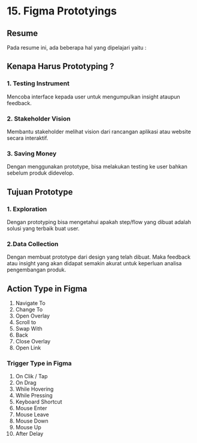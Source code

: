 # 15. Figma Prototyings

## Resume
Pada resume ini, ada beberapa hal yang dipelajari yaitu :


## Kenapa Harus Prototyping ?

### 1. Testing Instrument
Mencoba interface kepada user untuk mengumpulkan insight ataupun
feedback.

### 2. Stakeholder Vision
Membantu stakeholder melihat vision dari rancangan aplikasi atau 
website secara interaktif.

### 3. Saving Money
Dengan menggunakan prototype, bisa melakukan testing ke user
bahkan sebelum produk didevelop.

## Tujuan Prototype

### 1. Exploration
Dengan prototyping bisa mengetahui apakah step/flow yang dibuat adalah
solusi yang terbaik buat user.

### 2.Data Collection 
Dengan membuat prototype dari design yang telah dibuat. Maka feedback atau insight
yang akan didapat semakin akurat untuk keperluan analisa pengembangan produk.


## Action Type in Figma 
1. Navigate To
2. Change To
3. Open Overlay
4. Scroll to
5. Swap With
6. Back
7. Close Overlay
8. Open Link

### Trigger Type in Figma
1. On Clik / Tap
2. On Drag
3. While Hovering
4. While Pressing
5. Keyboard Shortcut
6. Mouse Enter
7. Mouse Leave
8. Mouse Down
9. Mouse Up
10. After Delay
